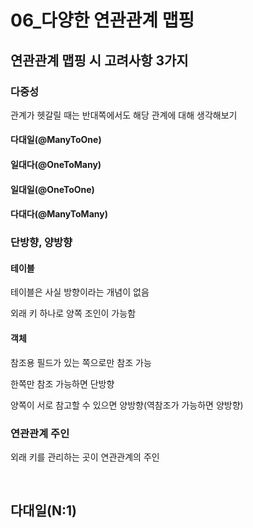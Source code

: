 # 06_다양한 연관관계 맵핑

## 연관관계 맵핑 시 고려사항 3가지

### 다중성

관계가 헷갈릴 때는 반대쪽에서도 해당 관계에 대해 생각해보기

#### 다대일(@ManyToOne)

#### 일대다(@OneToMany)

#### 일대일(@OneToOne)

#### 다대다(@ManyToMany)



### 단방향, 양방향

#### 테이블

테이블은 사실 방향이라는 개념이 없음

외래 키 하나로 양쪽 조인이 가능함

#### 객체

참조용 필드가 있는 쪽으로만 참조 가능

한쪽만 참조 가능하면 단방향

양쪽이 서로 참고할 수 있으면 양방향(역참조가 가능하면 양방향)



### 연관관계 주인

외래 키를 관리하는 곳이 연관관계의 주인

<br>

## 다대일(N:1)

